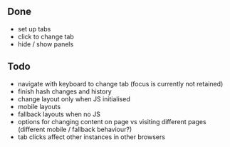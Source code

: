 ## Done
- set up tabs
- click to change tab
- hide / show panels

## Todo
- navigate with keyboard to change tab (focus is currently not retained)
- finish hash changes and history
- change layout only when JS initialised
- mobile layouts
- fallback layouts when no JS
- options for changing content on page vs visiting different pages (different mobile / fallback behaviour?)
- tab clicks affect other instances in other browsers